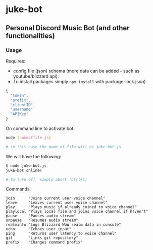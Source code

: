 # juke-bot
## Personal Discord Music Bot (and other functionalities)

### Usage
Requires:
- config file (json) schema (more data can be added - such as youtube/blizzard api):
- To install packages simply `npm install` with package-lock.json)
```JavaScript
{
  "token",
  "prefix",
  "clientID",
  "username"
  "APIKey"
}
```

On command line to activate bot:
```Bash
node [nameoffile.js]

# in this case the name of file will be juke-bot.js
```

We will have the following:
```Bash
$ node juke-bot.js
juke-bot online!

# To turn off, simply abort (Ctrl+C)
```
Commands:
```JS
join      "Joins current user voice channel"
leave     "Leaves current user voice channel"
play      "Plays music if already joined to voice channel"
playlocal "Plays local file and joins voice channel if haven't"
pause     "Pauses audio stream"
unpause   "Resumes audio stream"
realminfo "Logs Blizzard WoW realm data in console"
echo      "Echoes user input"
ping      "Returns user latency to voice channel"
git       "Links git repository"
prefix    "Changes command prefix"
```